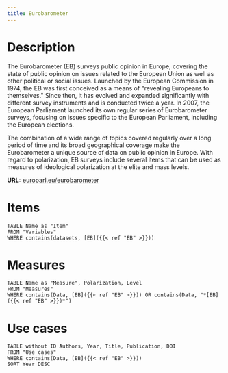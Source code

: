 ```yaml
---
title: Eurobarometer
---
```


# Description

The Eurobarometer (EB) surveys public opinion in Europe, covering the state of public opinion on issues related to the European Union as well as other political or social issues. Launched by the European Commission in 1974, the EB was first conceived as a means of "revealing Europeans to themselves." Since then, it has evolved and expanded significantly with different survey instruments and is conducted twice a year. In 2007, the European Parliament launched its own regular series of Eurobarometer surveys, focusing on issues specific to the European Parliament, including the European elections.

The combination of a wide range of topics covered regularly over a long period of time and its broad geographical coverage make the Eurobarometer a unique source of data on public opinion in Europe. With regard to polarization, EB surveys include several items that can be used as measures of ideological polarization at the elite and mass levels.

**URL:** [europarl.eu/eurobarometer](https://europa.eu/eurobarometer/screen/home)
# Items
```dataview
TABLE Name as "Item"
FROM "Variables"
WHERE contains(datasets, [EB]({{< ref "EB" >}}))
```

# Measures
```dataview
TABLE Name as "Measure", Polarization, Level
FROM "Measures"
WHERE contains(Data, [EB]({{< ref "EB" >}})) OR contains(Data, "*[EB]({{< ref "EB" >}})*")
```
# Use cases
```dataview
TABLE without ID Authors, Year, Title, Publication, DOI
FROM "Use cases"
WHERE contains(Data, [EB]({{< ref "EB" >}}))
SORT Year DESC
```